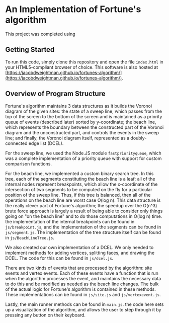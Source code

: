 # An Implementation of Fortune's algorithm

This project was completed using

## Getting Started

To run this code, simply clone this repository and open the file `index.html`
in your HTML5-compliant browser of choice. This software is also hosted at
[https://jacobdweightman.github.io/fortunes-algorithm/](https://jacobdweightman.github.io/fortunes-algorithm/).

## Overview of Program Structure

Fortune's algorithm maintains 3 data structures as it builds the Voronoi diagram
of the given sites: the state of a sweep line, which passes from the top of the
screen to the bottom of the screen and is maintained as a priority queue of
events (described later) sorted by y-coordinate; the beach line, which
represents the boundary between the constructed part of the Voronoi diagram and
the unconstructed part, and controls the events in the sweep line; and finally,
the Voronoi diagram itself, represented as a doubly-connected edge list (DCEL).

For the sweep line, we used the Node.JS module `fastpriorityqueue`, which was a
complete implementation of a priority queue with support for custom comparison
functions.

For the beach line, we implemented a custom binary search tree. In this tree,
each of the segments constituting the beach line is a leaf; all of the internal
nodes represent breakpoints, which allow the x-coordinate of the intersection of
two segments to be computed on the fly for a particular position of the sweep
line. Thus, if this tree is balanced, then all of the operations on the beach
line are worst case O(log n). This data structure is the really clever part of
Fortune's algorithm; the speedup over the O(n^3) brute force approach is largely
a result of being able to consider only things going on "on the beach line" and
to do those computations in O(log n) time. the implementation of the internal
breakpoints can be found in `js/breakpoint.js`, and the implementation of the
segments can be found in `js/segment.js`. The implementation of the tree structure
itself can be found in `js/BeachLineTree.js`.

We also created our own implementation of a DCEL. We only needed to implement
methods for adding vertices, splitting faces, and drawing the DCEL. The code
for this can be found in `js/dcel.js`.

There are two kinds of events that are processed by the algorithm: site events
and vertex events. Each of these events have a function that is run when the
algorithm processes the event, and maintains the necessary data to do this and
be modified as needed as the beach line changes. The bulk of the actual logic
for Fortune's algorithm is contained in these methods. These implementations can
be found in `js/site.js` and `js/vertexevent.js`.

Lastly, the main runner methods can be found in `main.js`. the code here sets
up a visualization of the algorithm, and allows the user to step through it by
pressing any button on their keyboard.
